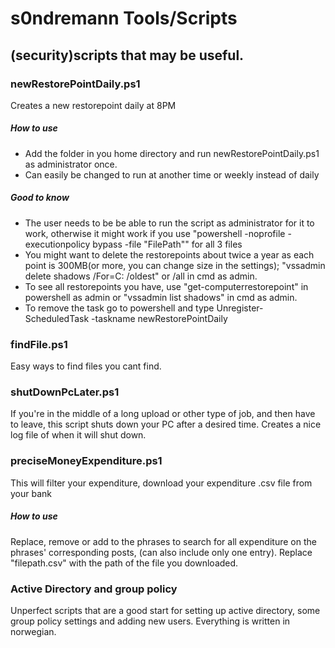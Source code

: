 # s0ndremann Tools/Scripts
## **(security)scripts that may be useful.**

### **newRestorePointDaily.ps1**
Creates a new restorepoint daily at 8PM
##### How to use
- Add the folder in you home directory and run newRestorePointDaily.ps1 as administrator once.
- Can easily be changed to run at another time or weekly instead of daily
##### Good to know
- The user needs to be be able to run the script as administrator for it to work, otherwise it might work if you use
"powershell -noprofile -executionpolicy bypass -file "FilePath"" for all 3 files
- You might want to delete the restorepoints about twice a year as each point is 300MB(or more, you can change size in the settings);
"vssadmin delete shadows /For=C: /oldest" or /all in cmd as admin.
- To see all restorepoints you have, use "get-computerrestorepoint" in powershell as admin or "vssadmin list shadows" in cmd as admin.
- To remove the task go to powershell and type Unregister-ScheduledTask -taskname newRestorePointDaily

### **findFile.ps1**
Easy ways to find files you cant find.
### **shutDownPcLater.ps1**
If you're in the middle of a long upload or other type of job, and then have to leave, this script shuts down your PC after a desired time. Creates a nice log file of when it will shut down.
### **preciseMoneyExpenditure.ps1**
This will filter your expenditure, download your expenditure .csv file from your bank
##### How to use
Replace, remove or add to the phrases to search for all expenditure on the phrases' corresponding posts, (can also include only one entry). Replace "filepath.csv" with the path of the file you downloaded.
### **Active Directory and group policy**
Unperfect scripts that are a good start for setting up active directory, some group policy settings and adding new users. Everything is written in norwegian.
